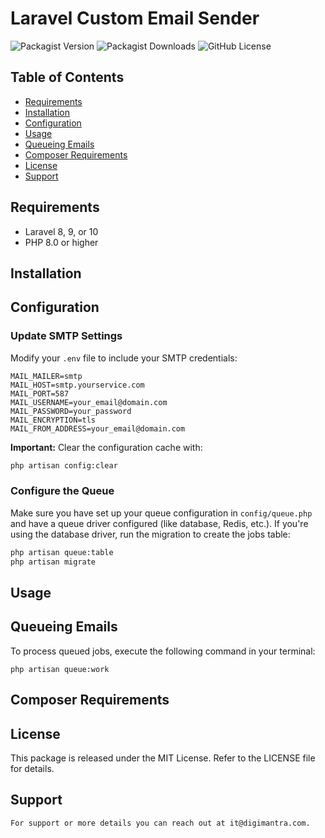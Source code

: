 # Laravel Custom Email Sender

![Packagist Version](https://img.shields.io/packagist/v/digimantra/appdigidelete-email)
![Packagist Downloads](https://img.shields.io/packagist/dt/digimantra/appdigidelete-email)
![GitHub License](https://img.shields.io/github/license/digimantra/appdigidelete-email?style=flat-square)

## Table of Contents

- [Requirements](#requirements)
- [Installation](#installation)
- [Configuration](#configuration)
- [Usage](#usage)
- [Queueing Emails](#Queueing-Emails)
- [Composer Requirements](#Composer-Requirements)
- [License](#license)
- [Support](#support)

## Requirements

- Laravel 8, 9, or 10
- PHP 8.0 or higher

## Installation

## Configuration

### Update SMTP Settings

Modify your `.env` file to include your SMTP credentials:

```env
MAIL_MAILER=smtp
MAIL_HOST=smtp.yourservice.com
MAIL_PORT=587
MAIL_USERNAME=your_email@domain.com
MAIL_PASSWORD=your_password
MAIL_ENCRYPTION=tls
MAIL_FROM_ADDRESS=your_email@domain.com
```

**Important:** Clear the configuration cache with:

```bash
php artisan config:clear
```

### Configure the Queue

Make sure you have set up your queue configuration in `config/queue.php` and have a queue driver configured (like database, Redis, etc.). If you're using the database driver, run the migration to create the jobs table:

```bash
php artisan queue:table
php artisan migrate
```

## Usage



## Queueing Emails

To process queued jobs, execute the following command in your terminal:

```
php artisan queue:work
```

## Composer Requirements



## License

This package is released under the MIT License. Refer to the LICENSE file for details.


## Support
    For support or more details you can reach out at it@digimantra.com.